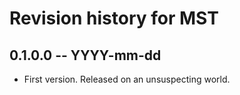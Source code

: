 # Revision history for MST

## 0.1.0.0 -- YYYY-mm-dd

* First version. Released on an unsuspecting world.
